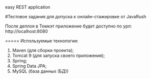easy REST application

#Тестовое задания для допуска к онлайн-стажировке от JavaRush

После деплоя в Томкэт приложение будет доступно по урл: http://localhost:8080

===== Используемые технологии:

1. Maven (для сборки проекта);
2. Tomcat 9 (для запуска своего приложения);
3. Spring;
4. Spring Data JPA;
5. MySQL (база данных (БД))

